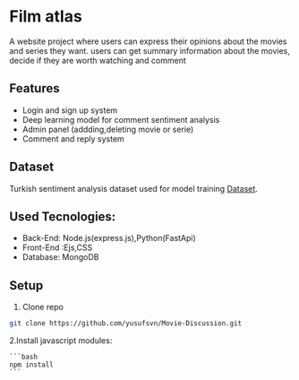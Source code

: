 # Film atlas
A website project where users can express their opinions about the movies and series they want.
users can get summary information about the movies, decide if they are worth watching and comment

## Features
- Login and sign up system
- Deep learning model for comment sentiment analysis
- Admin panel (addding,deleting movie or serie)
- Comment and reply system
## Dataset
Turkish sentiment analysis dataset used for model training 
 [Dataset](https://www.kaggle.com/datasets/mustfkeskin/turkish-movie-sentiment-analysis-dataset).

## Used Tecnologies:
- Back-End: Node.js(express.js),Python(FastApi)
- Front-End :Ejs,CSS
- Database: MongoDB
## Setup


1. Clone repo

  ```bash
git clone https://github.com/yusufsvn/Movie-Discussion.git
  ````

  2.Install javascript modules:

    ```bash
    npm install
    ```

